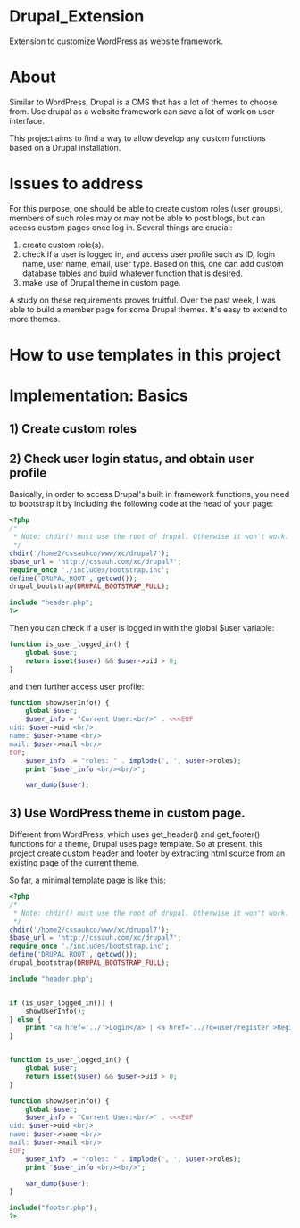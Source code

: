 # Drupal_Extension
Extension to customize WordPress as website framework.

# About

Similar to WordPress, Drupal is a CMS that has a lot of themes to choose from. Use drupal as a website framework can save a lot of work on user interface.

This project aims to find a way to allow develop any custom functions based on a Drupal installation.


# Issues to address

For this purpose, one should be able to create custom roles (user groups), members of such roles may or may not be able to post blogs, but can access custom pages once log in. Several things are crucial:

1) create custom role(s).
2) check if a user is logged in, and access user profile such as ID, login name, user name, email, user type. Based on this, one can add custom database tables and build whatever function that is desired.
3) make use of Drupal theme in custom page.

A study on these requirements proves fruitful. Over the past week, I was able to build a member page for some Drupal themes. It's easy to extend to more themes.


# How to use templates in this project


# Implementation: Basics

## 1) Create custom roles

## 2) Check user login status, and obtain user profile

Basically, in order to access Drupal's built in framework functions, you need to bootstrap it by including the following code at the head of your page:

```php
<?php
/*
 * Note: chdir() must use the root of drupal. Otherwise it won't work.
 */
chdir('/home2/cssauhco/www/xc/drupal7');
$base_url = 'http://cssauh.com/xc/drupal7';
require_once './includes/bootstrap.inc';
define('DRUPAL_ROOT', getcwd());
drupal_bootstrap(DRUPAL_BOOTSTRAP_FULL);

include "header.php";
?>
```

Then you can check if a user is logged in with the global $user variable:

```php
function is_user_logged_in() {
    global $user;
    return isset($user) && $user->uid > 0;
}
```

and then further access user profile:

```php
function showUserInfo() {
    global $user;
    $user_info = "Current User:<br/>" . <<<EOF
uid: $user->uid <br/>
name: $user->name <br/>
mail: $user->mail <br/>
EOF;
    $user_info .= "roles: " . implode(', ', $user->roles);
    print "$user_info <br/><br/>";

    var_dump($user);
```

## 3) Use WordPress theme in custom page.

Different from WordPress, which uses get_header() and get_footer() functions for a theme, Drupal uses page template. So at present, this project create custom header and footer by extracting html source from an existing page of the current theme.

So far, a minimal template page is like this:

```php
<?php
/*
 * Note: chdir() must use the root of drupal. Otherwise it won't work.
 */
chdir('/home2/cssauhco/www/xc/drupal7');
$base_url = 'http://cssauh.com/xc/drupal7';
require_once './includes/bootstrap.inc';
define('DRUPAL_ROOT', getcwd());
drupal_bootstrap(DRUPAL_BOOTSTRAP_FULL);

include "header.php";


if (is_user_logged_in()) {
    showUserInfo();
} else {
    print "<a href='../'>Login</a> | <a href='../?q=user/register'>Register</a>";
}


function is_user_logged_in() {
    global $user;
    return isset($user) && $user->uid > 0;
}

function showUserInfo() {
    global $user;
    $user_info = "Current User:<br/>" . <<<EOF
uid: $user->uid <br/>
name: $user->name <br/>
mail: $user->mail <br/>
EOF;
    $user_info .= "roles: " . implode(', ', $user->roles);
    print "$user_info <br/><br/>";

    var_dump($user);
}

include("footer.php");
?>

```
